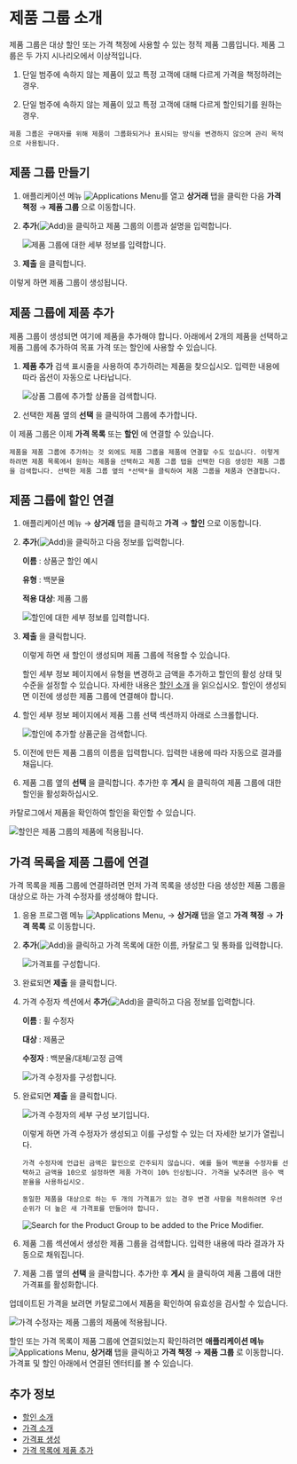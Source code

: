 # 제품 그룹 소개

제품 그룹은 대상 할인 또는 가격 책정에 사용할 수 있는 정적 제품 그룹입니다. 제품 그룹은 두 가지 시나리오에서 이상적입니다.

1. 단일 범주에 속하지 않는 제품이 있고 특정 고객에 대해 다르게 가격을 책정하려는 경우.

1. 단일 범주에 속하지 않는 제품이 있고 특정 고객에 대해 다르게 할인되기를 원하는 경우.

```{note}
제품 그룹은 구매자를 위해 제품이 그룹화되거나 표시되는 방식을 변경하지 않으며 관리 목적으로 사용됩니다. 
```

## 제품 그룹 만들기

1. 애플리케이션 메뉴 ![Applications Menu](../../images/icon-applications-menu.png)를 열고 **상거래** 탭을 클릭한 다음 **가격 책정** &rarr; **제품 그룹** 으로 이동합니다.

1. **추가**(![Add](../../images/icon-add.png))을 클릭하고 제품 그룹의 이름과 설명을 입력합니다.

    ![제품 그룹에 대한 세부 정보를 입력합니다.](./introduction-to-product-groups/images/01.png)

1. **제출** 을 클릭합니다.

이렇게 하면 제품 그룹이 생성됩니다.

## 제품 그룹에 제품 추가

제품 그룹이 생성되면 여기에 제품을 추가해야 합니다. 아래에서 2개의 제품을 선택하고 제품 그룹에 추가하여 목표 가격 또는 할인에 사용할 수 있습니다.

1. **제품 추가** 검색 표시줄을 사용하여 추가하려는 제품을 찾으십시오. 입력한 내용에 따라 옵션이 자동으로 나타납니다.

   ![상품 그룹에 추가할 상품을 검색합니다.](./introduction-to-product-groups/images/02.png)

1. 선택한 제품 옆의 **선택** 을 클릭하여 그룹에 추가합니다.

이 제품 그룹은 이제 **가격 목록** 또는 **할인** 에 연결할 수 있습니다.

```{note}
제품을 제품 그룹에 추가하는 것 외에도 제품 그룹을 제품에 연결할 수도 있습니다. 이렇게 하려면 제품 목록에서 원하는 제품을 선택하고 제품 그룹 탭을 선택한 다음 생성한 제품 그룹을 검색합니다. 선택한 제품 그룹 옆의 *선택*을 클릭하여 제품 그룹을 제품과 연결합니다.
```

## 제품 그룹에 할인 연결

1. 애플리케이션 메뉴 &rarr; **상거래** 탭을 클릭하고 **가격** &rarr; **할인** 으로 이동합니다.

1. **추가**(![Add](../../images/icon-add.png))을 클릭하고 다음 정보를 입력합니다.

    __이름__ : 상품군 할인 예시

    __유형__ : 백분율

    __적용 대상__: 제품 그룹

    ![할인에 대한 세부 정보를 입력합니다.](./introduction-to-product-groups/images/03.png)

1. **제출** 을 클릭합니다.

    이렇게 하면 새 할인이 생성되며 제품 그룹에 적용할 수 있습니다.

    할인 세부 정보 페이지에서 유형을 변경하고 금액을 추가하고 할인의 활성 상태 및 수준을 설정할 수 있습니다. 자세한 내용은 [할인 소개](./introduction-to-discounts.md) 을 읽으십시오. 할인이 생성되면 이전에 생성한 제품 그룹에 연결해야 합니다.

1. 할인 세부 정보 페이지에서 제품 그룹 선택 섹션까지 아래로 스크롤합니다.

    ![할인에 추가할 상품군을 검색합니다.](./introduction-to-product-groups/images/04.png)

1. 이전에 만든 제품 그룹의 이름을 입력합니다. 입력한 내용에 따라 자동으로 결과를 채웁니다.

1. 제품 그룹 옆의 **선택** 을 클릭합니다. 추가한 후 **게시** 을 클릭하여 제품 그룹에 대한 할인을 활성화하십시오.

카탈로그에서 제품을 확인하여 할인을 확인할 수 있습니다.

![할인은 제품 그룹의 제품에 적용됩니다.](./introduction-to-product-groups/images/05.png)

## 가격 목록을 제품 그룹에 연결

가격 목록을 제품 그룹에 연결하려면 먼저 가격 목록을 생성한 다음 생성한 제품 그룹을 대상으로 하는 가격 수정자를 생성해야 합니다.

1. 응용 프로그램 메뉴 ![Applications Menu](../../images/icon-applications-menu.png), &rarr; **상거래** 탭을 열고 **가격 책정** &rarr; **가격 목록** 로 이동합니다.

1. **추가**(![Add](../../images/icon-add.png))을 클릭하고 가격 목록에 대한 이름, 카탈로그 및 통화를 입력합니다.

    ![가격표를 구성합니다.](./introduction-to-product-groups/images/06.png)

1. 완료되면 **제출** 을 클릭합니다.

1. 가격 수정자 섹션에서 **추가**(![Add](../../images/icon-add.png))을 클릭하고 다음 정보를 입력합니다.

    __이름__ : 휠 수정자

    __대상__ : 제품군

    __수정자__ : 백분율/대체/고정 금액

    ![가격 수정자를 구성합니다.](./introduction-to-product-groups/images/07.png)

1. 완료되면 **제출** 을 클릭합니다.

    ![가격 수정자의 세부 구성 보기입니다.](./introduction-to-product-groups/images/08.png)

    이렇게 하면 가격 수정자가 생성되고 이를 구성할 수 있는 더 자세한 보기가 열립니다.

    ```{note}
    가격 수정자에 언급된 금액은 할인으로 간주되지 않습니다. 예를 들어 백분율 수정자를 선택하고 금액을 10으로 설정하면 제품 가격이 10% 인상됩니다. 가격을 낮추려면 음수 백분율을 사용하십시오.
    ```

    ```{important}
    동일한 제품을 대상으로 하는 두 개의 가격표가 있는 경우 변경 사항을 적용하려면 우선 순위가 더 높은 새 가격표를 만들어야 합니다.
    ```


    ![Search for the Product Group to be added to the Price Modifier.](./introduction-to-product-groups/images/09.png)

1. 제품 그룹 섹션에서 생성한 제품 그룹을 검색합니다. 입력한 내용에 따라 결과가 자동으로 채워집니다.

1. 제품 그룹 옆의 **선택** 을 클릭합니다. 추가한 후 **게시** 을 클릭하여 제품 그룹에 대한 가격표를 활성화합니다.

업데이트된 가격을 보려면 카탈로그에서 제품을 확인하여 유효성을 검사할 수 있습니다.

![가격 수정자는 제품 그룹의 제품에 적용됩니다.](./introduction-to-product-groups/images/10.png)

할인 또는 가격 목록이 제품 그룹에 연결되었는지 확인하려면 **애플리케이션 메뉴** ![Applications Menu](../../images/icon-applications-menu.png), **상거래** 탭을 클릭하고 **가격 책정** &rarr; **제품 그룹** 로 이동합니다. 가격표 및 할인 아래에서 연결된 엔터티를 볼 수 있습니다.

## 추가 정보

* [할인 소개](./introduction-to-discounts.md)
* [가격 소개](../introduction-to-pricing.md)
* [가격표 생성](../creating-a-price-list.md)
* [가격 목록에 제품 추가](../adding-products-to-a-price-list.md)
